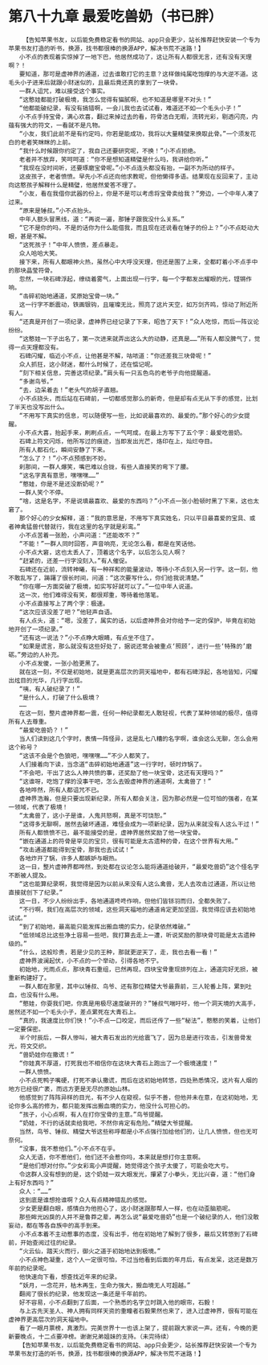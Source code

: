# 第八十九章 最爱吃兽奶（书已胖）
        【告知苹果书友，以后能免费稳定看书的网站、app只会更少，站长推荐赶快安装一个专为苹果书友打造的听书，换源，找书都很棒的换源APP，解决书荒不迷路！】
       小不点的表现着实惊掉了一地下巴，他居然成功了，这让所有人都很无言，还有没有天理啊？！
       要知道，那可是虚神界的通道，过去谁敢打它的主意？这样做纯属吃饱撑的与大逆不道。这毛头小子进来后就跟小财迷似的，且最后竟还真的拿到了一块骨。
       一群人诅咒，难以接受这个事实。
       “这憨娃都能打破极境，我怎么觉得有猫腻啊，也不知道是哪里不对头！”
       “他都能破纪录，有没有搞错啊，一会儿我也去试试看，难道还不如一个毛头小子！”
       小不点手持宝骨，满心欢喜，翻过来掉过去的看，符骨洁白无暇，流转光彩，剔透闪亮，内蕴有强大的符文，一看就不是凡物。
       “小友，我们此前不是有约定吗，你若是能成功，我将以大量精璧来换取此骨。”一个须发花白的老者笑眯眯的上前。
       “我什么时候跟你约定了，我自己还要研究呢，不换！”小不点拒绝。
       老者并不放弃，笑呵呵道：“你不是想知道精璧是什么吗，我讲给你听。”
       “我现在没时间听，还要琢磨宝骨呢。”小不点连头都没有抬，一副不为所动的样子。
       这皮孩子，老者愤愤。早先小不点还向他求教呢，但他懒得多语。结果现在反回来了，主动向这憨孩子解释什么是精璧，他居然爱答不理了。
       “小友，看在我借你武器的份上，你是不是可以考虑将宝骨卖给我？”旁边，一个中年人凑了过来。
       “原来是锤叔。”小不点抬头。
       中年人额头冒黑线，道：“再说一遍，那锤子跟我没什么关系。”
       “它不是你的吗，不是的话你为什么能借我，而且现在还说看在锤子的份上？”小不点眨动大眼，甚是不解。
       “这死孩子！”中年人愤愤，差点暴走。
       众人哈哈大笑。
       接下来，所有人都眼神火热，虽然心中大呼没天理，但还是围了上来，全都盯着小不点手中的那块晶莹符骨。
       忽然，一块石碑浮起，缭绕着雾气，上面出现一行字，每一个字都发出耀眼的光，铿锵作响。
       “击碎初始地通道，奖原始宝骨一块。”
       这一行字不断震动，铁画银钩，且璀璨无比，照亮了这片天空，如万剑齐鸣，惊动了附近所有人。
       “还真是开创了一项纪录，虚神界已经记录了下来，昭告了天下！”众人吃惊，而后一阵议论纷纷。
       “这憨娃一下子出名了，第一次进来就弄出这么大的动静，还真是……”所有人都没脾气了，觉得一点天理都没有。
       石碑闪耀，临近小不点，让他甚是不解，咕哝道：“你还差我三块骨呢！”
       众人抓狂，这小财迷，都什么时候了，还在惦记呢。
       “刻下相关信息，完善这项纪录。”肩头有一只五色鸟的老爷子向他提醒道。
       “多谢鸟爷。”
       “去，边呆着去！”老头气的胡子直翘。
       小不点挠头，而后站在石碑前，一切都感觉那么的新奇，但是却有点无从下手的感觉，比划了半天也没写出什么。
       “不用写下真实的信息，可以随便写一些，比如说最喜欢的、最爱的。”那个好心的少女提醒。
       小不点大喜，抬起手来，刷刷点点，一气呵成，在最上方写下了五个字：最爱吃兽奶。
       石碑上符文闪烁，他所写过的痕迹，当即发出光芒，烙印在上，灿烂夺目。
       所有人都石化，瞬间安静了下来。
       “怎么了？！”小不点预感到不妙。
       刹那间，一群人爆笑，嘴巴难以合拢，有些人直接笑的弯下了腰。
       “这名字真有意思，嘿嘿嘿……”
       “憨娃，你是不是还没断奶呢？”
       一群人笑个不停。
       “啥，这是名字，不是说填最喜欢、最爱的东西吗？”小不点一张小脸顿时黑了下来，这也太窘了。
       那个好心的少女解释，道：“我的意思是，不用写下真实姓名，只以平日最喜爱的宝具、或者神禽猛兽代替就行，我在这里的名字就是彩鸾。”
       小不点苦着一张脸，小声问道：“还能改不？”
       “不能！”一群人同时回答，声音响亮，无论怎么看，都是在笑话他。
       小不点大窘，这也太丢人了，顶着这个名字，以后怎么见人啊？
       “赶紧的，还差一行字没刻入。”有人催促。
       石碑还在近前，流转神曦，有一种祥和的能量波动，等待小不点刻入另一行字。这一刻，他不敢乱写了，踌躇了很长时间，问道：“这次要写什么，你们给我说清楚。”
       “你在哪一方面突破了极境，如实写好就可以了。”一位中年人说道。
       这一次，他们难得没有笑，都很郑重，等待着他落笔。
       小不点直接写上了两个字：极速。
       “这次应该没差了吧？”他轻声自语。
       有人点头，道：“嗯，没差了，属实的话，以后虚神界会对你给予一定的保护，毕竟在初始地开创了一项纪录。”
       “还有这一说法？”小不点睁大眼睛，有点坐不住了。
       “如果是谎言，那么就没有这些好处了，据说还常会被重点‘照顾’，进行一些‘特殊的’磨砺。”旁边的人补充。
       小不点发傻，一张小脸更黑了。
       就在这一刻，不仅是初始地，就是更高层次的洞天福地中，都有石碑浮起，各地皆知，闪耀出炫目的光华，几行字出现。
       “咦，有人破纪录了！”
       “是什么人，打破了什么极境？
       ……
       在这一刻，整片虚神界都一震，任何一种纪录都无人敢轻视，代表了某种领域的极尽，值得所有人去尊重。
       “最爱吃兽奶？！”
       当人们读到这几个字时，表情一阵怪异，这是乱七八糟的名字啊，谁会这么无聊，怎么会用这个称号？
       “这该不会是个色狼吧，嘿嘿嘿……”不少人都笑了。
       人们接着向下读，当念道“击碎初始地通道”这一行字时，顿时炸锅了。
       “不会吧，干出了这么人神共愤的事，还奖励了他一块宝骨，这还有天理吗？”
       “这谁呀，吃饱了撑的没事干吧，怎么去毁虚神界的通道啊，太禽兽了！”
       各地哗然，所有人都诅咒不已。
       虚神界浩瀚，但是只要出现新纪录，所有人都会关注，因为那必然是一位可怕的强者，在某一领域，代表了极境！
       “太禽兽了，这小子是谁，人鬼共怒啊，真是不可饶恕。”
       “这得多无聊啊，居然去破坏通道，难怪会成为一项新纪录，因为从来就没有人这么干过！”
       所有人都愤愤不已，最不能接受的是，虚神界居然奖励了他一块宝骨。
       “嵌在通道上的符骨是罕见的宝贝，很有可能是太古遗种的骨，在这个世界有大用。”
       “攻击通道都能得到宝骨，那我也去试试！”
       各地炸开了锅，许多人都嫉妒与眼热。
       这一日，整片虚神界都哗然，到处都在议论怎么能将通道给破开，“最爱吃兽奶”这个怪名字不断被人提及。
       “这也能算纪录啊，我觉得是因为以前从来没有人这么禽兽，无人去攻击过通道，所以让他直接就创下了纪录。”
       这一日，不少人纷纷出手，各地通道咚咚作响，但他们皆铩羽而归，全都失败了。
       “不行啊，我们在高层次的领域，这些洞天福地的通道肯定更加坚固，我觉得应该去初始地试试。”
       “到了初始地，最高能只能发挥出搬血境的实力，纪录依然难破。”
       “低领域总比这些净土容易一些吧，我打算去走上一遭，听说奖励的那块骨可能是太古遗种级的。”
       “什么，这般珍贵，若是少见的王种，那就更逆天了，走，我也去看一看！”
       虚神界波澜起伏，小不点的一个举动，引得各地不宁。
       初始地，光雨点点，那块青石重组，已然再现，四块宝骨重现排列在上，通道完好无损，被重新构建好了。
       一群人都在那里，其中以锤叔、鸟爷、还有那位精璧大爷最靠前，三人轮番上阵，累到吐血，也没有什么用。
       “憨娃，你耍我们吧，你真是用极尽速度破开的？”锤叔气喘吁吁，他一个洞天境的大高手，居然还不如一个毛头小子，差点累死在大青石上。
       “真的，我速度比你们快！”小不点一口咬定，而后还传了一些“秘法”，憨憨的笑着，让他们一定要保密。
       半个时辰后，一群人惨叫，被大青石发出的光给震飞了，因为总是进行攻击，引发兽骨发光，符文交织。
       “兽奶娃你在撒谎！”
       “你娃真不厚道，打死我也不相信你在这块大青石上跑出了一个极境速度！”
       一群人愤愤。
       小不点死鸭子嘴硬，打死不承认撒谎，而后在这初始地转悠，四处熟悉情况，这片有人烟的地方已经很广袤，而远方更是无尽的原始山林。
       他感觉到了阵阵异样的目光，有不少人在窥视，似乎不善，但他并未在意，在这初始地，无论你多么高的修为，都只能发挥出搬血境的实力，他没什么可担心的。
       “孩子，小心点啊，有人在打你宝骨的主意。”鸟爷提醒。
       “奶娃，不行的话就卖给我吧，不然你肯定有危险。”精璧大爷提醒。
       当然，鸟爷、锤叔、精璧大爷这些称呼都是小不点强行加给他们的，让几人愤愤，但也无可奈何。
       “没事，我不惹他们。”小不点不在乎。
       众人无语，你不惹他们，他们还不会惹你吗，本来就是想打你主意啊。
       “是他们想对付你。”少女彩鸾小声提醒，她觉得这个孩子太傻了，可能会吃大亏。
       令这群人没有想到的是，这个奶娃一双大眼发光，攥紧了小拳头，无比兴奋，道：“他们身上有好东西吗？”
       众人：“……”
       这到底是谁想抢谁啊？众人有点精神错乱的感觉。
       少女更是翻白眼，感情白为他担心了，这小财迷跟那帮人一样，也在动歪脑筋呢。
       那些眸光凶戾的人并不是鲁莽之辈，再怎么说“最爱吃兽奶”也是一个破纪录的人，他们没敢妄动，都在等各自族中的高手到来。
       小不点本着不主动惹事的态度，没有出手，他在初始地了解到了很多，最后又转悠到了石碑前，开始查阅过往的纪录。
       “火云仙，踏天火而行，御火之道于初始地达到极境。”
       小不点神色凝重，这个人一定很可怕，不过当他看到后面的年月后，有点发呆，这还是数万年前的纪录呢。
       他快速向下看，想查找近年来的纪录。
       “妖月，一念花开，枯木再生，生命力强大，搬血境无人可超越。”
       翻阅了很长的纪录，他发现这一条还是千年前的。
       好不容易，小不点翻到了后面，一个熟悉的名字立时跳入他的眼帘，石毅！
       与上古先天圣人、神人拥有同样天资的重瞳者石毅果然也来了，进入过虚神界，很有可能在虚神界更高层次的洞天福地中。
       看了一眼月票榜，真激烈。完美世界十一也该上架了，提前跟大家说一声。还有，今晚的更新要晚点，十二点要冲榜。谢谢兄弟姐妹的支持。（未完待续）
       【告知苹果书友，以后能免费稳定看书的网站、app只会更少，站长推荐赶快安装一个专为苹果书友打造的听书，换源，找书都很棒的换源APP，解决书荒不迷路！】